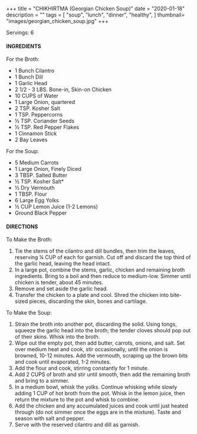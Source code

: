 +++
title = "CHIKHIRTMA (Georgian Chicken Soup)"
date = "2020-01-18"
description = ""
tags = [
    "soup",
    "lunch",
    "dinner",
    "healthy",
]
thumbnail= "images/georgian_chicken_soup.jpg"
+++

Servings: 6 <!--more-->

#### INGREDIENTS 

For the Broth: 

* 1 Bunch Cilantro 
* 1 Bunch Dill 
* 1 Garlic Head 
* 2 1/2 - 3 LBS. Bone-in, Skin-on Chicken 
* 10 CUPS of Water 
* 1 Large Onion, quartered 
* 2 TSP. Kosher Salt 
* 1 TSP. Peppercorns 
* ½ TSP. Coriander Seeds 
* ½ TSP. Red Pepper Flakes 
* 1 Cinnamon Stick 
* 2 Bay Leaves 

For the Soup: 

* 5 Medium Carrots 
* 1 Large Onion, Finely Diced 
* 3 TBSP. Salted Butter 
* ½ TSP. Kosher Salt*  
* ½ Dry Vermouth 
* 1 TBSP. Flour 
* 6 Large Egg Yolks 
* ½ CUP Lemon Juice (1-2 Lemons) 
* Ground Black Pepper 


#### DIRECTIONS 

To Make the Broth: 

1. Tie the stems of the cilantro and dill bundles, then trim the leaves, reserving ¼ CUP of each for garnish. Cut off and discard the top third of the garlic head, leaving the head intact. 
2. In a large pot, combine the stems, garlic, chicken and remaining broth ingredients. Bring to a boil and then reduce to medium-low. Simmer until chicken is tender, about 45 minutes.
3. Remove and set aside the garlic head. 
4. Transfer the chicken to a plate and cool. Shred the chicken into bite-sized pieces, discarding the skin, bones and cartilage. 

To Make the Soup: 

1. Strain the broth into another pot, discarding the solid. Using tongs, squeeze the garlic head into the broth; the tender cloves should pop out of their skins. Whisk into the broth. 
2. Wipe out the empty pot, then add butter, carrots, onions, and salt. Set over medium heat and cook, stir occasionally, until the onion is browned, 10-12 minutes. Add the vermouth, scraping up the brown bits and cook until evaporated, 1-2 minutes. 
3. Add the flour and cook, stirring constantly for 1 minute. 
4. Add 2 CUPS of broth and stir until smooth, then add the remaining broth and bring to a simmer. 
5. In a medium bowl, whisk the yolks. Continue whisking while slowly adding 1 CUP of hot broth from the pot. Whisk in the lemon juice, then return the mixture to the pot and whisk to combine. 
6. Add the chicken and any accumulated juices and cook until just heated through (do not simmer once the eggs are in the mixture). Taste and season with salt and pepper.
7. Serve with the reserved cilantro and dill as garnish. 
